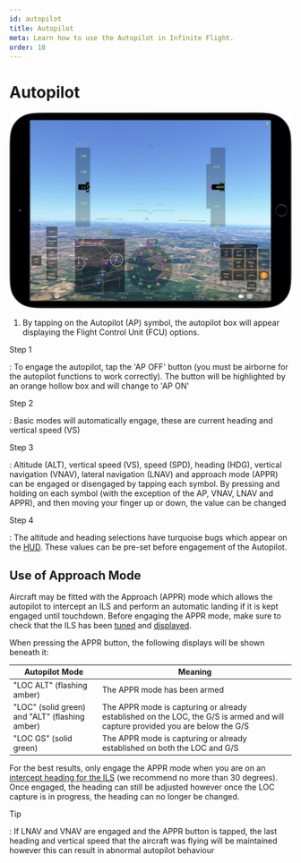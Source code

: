 ```yaml
---
id: autopilot
title: Autopilot
meta: Learn how to use the Autopilot in Infinite Flight.
order: 10
---
```


# Autopilot

![Autopilot](_images/manual/frames/autopilot.jpg)



1. By tapping on the Autopilot (AP) symbol, the autopilot box will appear displaying the Flight Control Unit (FCU) options.



Step 1

: To engage the autopilot, tap the &#39;AP OFF&#39; button (you must be airborne for the autopilot functions to work correctly). The button will be highlighted by an orange hollow box and will change to &#39;AP ON'

Step 2

: Basic modes will automatically engage, these are current heading and vertical speed (VS)

Step 3

: Altitude (ALT), vertical speed (VS), speed (SPD), heading (HDG), vertical navigation (VNAV), lateral navigation (LNAV) and approach mode (APPR) can be engaged or disengaged by tapping each symbol. By pressing and holding on each symbol (with the exception of the AP, VNAV, LNAV and APPR), and then moving your finger up or down, the value can be changed

Step 4

: The altitude and heading selections have turquoise bugs which appear on the [HUD](/guide/getting-started/pilot-user-interface/flight-plan). These values can be pre-set before engagement of the Autopilot. 



## Use of Approach Mode

Aircraft may be fitted with the Approach (APPR) mode which allows the autopilot to intercept an ILS and perform an automatic landing if it is kept engaged until touchdown. Before engaging the APPR mode, make sure to check that the ILS has been [tuned](/guide/getting-started/pilot-user-interface/navigation#tuning-to-an-ils) and [displayed](/guide/getting-started/pilot-user-interface/navigation#displaying-an-ils-in-your-aircraft).



When pressing the APPR button, the following displays will be shown beneath it:

| Autopilot Mode                                 | Meaning                                                      |
| ---------------------------------------------- | ------------------------------------------------------------ |
| "LOC ALT" (flashing amber)                     | The APPR mode has been armed                                 |
| "LOC" (solid green) and "ALT" (flashing amber) | The APPR mode is capturing or already established on the LOC, the G/S is armed and will capture provided you are below the G/S |
| "LOC GS" (solid green)                         | The APPR mode is capturing or already established on both the LOC and G/S |

For the best results, only engage the APPR mode when you are on an [intercept heading for the ILS](/guide/flying-guide/descent-to-landing/instrument-landing-system-(ils)-approach#what-is-an-ils-approach%3F) (we recommend no more than 30 degrees). Once engaged, the heading can still be adjusted however once the LOC capture is in progress, the heading can no longer be changed. 



Tip

: If LNAV and VNAV are engaged and the APPR button is tapped, the last heading and vertical speed that the aircraft was flying will be maintained however this can result in abnormal autopilot behaviour